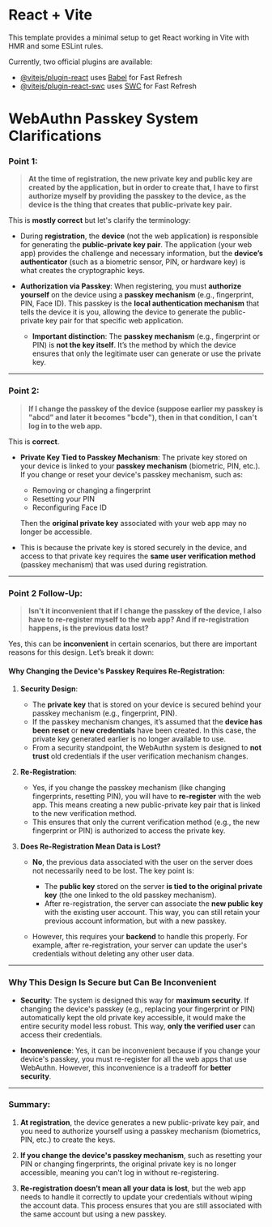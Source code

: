 # React + Vite

This template provides a minimal setup to get React working in Vite with HMR and some ESLint rules.

Currently, two official plugins are available:

- [@vitejs/plugin-react](https://github.com/vitejs/vite-plugin-react/blob/main/packages/plugin-react/README.md) uses [Babel](https://babeljs.io/) for Fast Refresh
- [@vitejs/plugin-react-swc](https://github.com/vitejs/vite-plugin-react-swc) uses [SWC](https://swc.rs/) for Fast Refresh

# WebAuthn Passkey System Clarifications

### Point 1:

> **At the time of registration, the new private key and public key are created by the application, but in order to create that, I have to first authorize myself by providing the passkey to the device, as the device is the thing that creates that public-private key pair.**

This is **mostly correct** but let's clarify the terminology:

- During **registration**, the **device** (not the web application) is responsible for generating the **public-private key pair**. The application (your web app) provides the challenge and necessary information, but the **device’s authenticator** (such as a biometric sensor, PIN, or hardware key) is what creates the cryptographic keys.

- **Authorization via Passkey**: When registering, you must **authorize yourself** on the device using a **passkey mechanism** (e.g., fingerprint, PIN, Face ID). This passkey is the **local authentication mechanism** that tells the device it is you, allowing the device to generate the public-private key pair for that specific web application.

  - **Important distinction**: The **passkey mechanism** (e.g., fingerprint or PIN) is **not the key itself**. It’s the method by which the device ensures that only the legitimate user can generate or use the private key.

---

### Point 2:

> **If I change the passkey of the device (suppose earlier my passkey is "abcd" and later it becomes "bcde"), then in that condition, I can't log in to the web app.**

This is **correct**.

- **Private Key Tied to Passkey Mechanism**: The private key stored on your device is linked to your **passkey mechanism** (biometric, PIN, etc.). If you change or reset your device's passkey mechanism, such as:

  - Removing or changing a fingerprint
  - Resetting your PIN
  - Reconfiguring Face ID

  Then the **original private key** associated with your web app may no longer be accessible.

- This is because the private key is stored securely in the device, and access to that private key requires the **same user verification method** (passkey mechanism) that was used during registration.

---

### Point 2 Follow-Up:

> **Isn't it inconvenient that if I change the passkey of the device, I also have to re-register myself to the web app? And if re-registration happens, is the previous data lost?**

Yes, this can be **inconvenient** in certain scenarios, but there are important reasons for this design. Let’s break it down:

#### Why Changing the Device's Passkey Requires Re-Registration:

1. **Security Design**:

   - The **private key** that is stored on your device is secured behind your passkey mechanism (e.g., fingerprint, PIN).
   - If the passkey mechanism changes, it’s assumed that the **device has been reset** or **new credentials** have been created. In this case, the private key generated earlier is no longer available to use.
   - From a security standpoint, the WebAuthn system is designed to **not trust** old credentials if the user verification mechanism changes.

2. **Re-Registration**:

   - Yes, if you change the passkey mechanism (like changing fingerprints, resetting PIN), you will have to **re-register** with the web app. This means creating a new public-private key pair that is linked to the new verification method.
   - This ensures that only the current verification method (e.g., the new fingerprint or PIN) is authorized to access the private key.

3. **Does Re-Registration Mean Data is Lost?**

   - **No**, the previous data associated with the user on the server does not necessarily need to be lost. The key point is:

     - The **public key** stored on the server **is tied to the original private key** (the one linked to the old passkey mechanism).
     - After re-registration, the server can associate the **new public key** with the existing user account. This way, you can still retain your previous account information, but with a new passkey.

   - However, this requires your **backend** to handle this properly. For example, after re-registration, your server can update the user's credentials without deleting any other user data.

---

### Why This Design Is Secure but Can Be Inconvenient

- **Security**: The system is designed this way for **maximum security**. If changing the device's passkey (e.g., replacing your fingerprint or PIN) automatically kept the old private key accessible, it would make the entire security model less robust. This way, **only the verified user** can access their credentials.

- **Inconvenience**: Yes, it can be inconvenient because if you change your device's passkey, you must re-register for all the web apps that use WebAuthn. However, this inconvenience is a tradeoff for **better security**.

---

### Summary:

1. **At registration**, the device generates a new public-private key pair, and you need to authorize yourself using a passkey mechanism (biometrics, PIN, etc.) to create the keys.
2. **If you change the device's passkey mechanism**, such as resetting your PIN or changing fingerprints, the original private key is no longer accessible, meaning you can't log in without re-registering.

3. **Re-registration doesn’t mean all your data is lost**, but the web app needs to handle it correctly to update your credentials without wiping the account data. This process ensures that you are still associated with the same account but using a new passkey.
